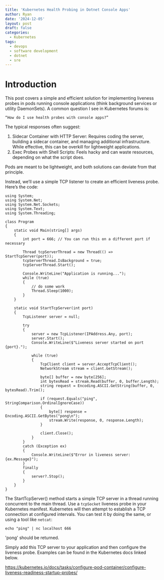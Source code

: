 ```yaml
---
title: 'Kubernetes Health Probing in Dotnet Console Apps'
author: Ryan
date: '2024-12-05'
layout: post
draft: false
categories:
  - Kubernetes
tags:
  - devops
  - software development
  - dotnet
  - sre
---
```


# Introduction

This post covers a simple and efficient solution for implementing liveness probes in pods running console applications (think background services or utility DaemonSets). A common question I see in Kubernetes forums is:

    “How do I use health probes with console apps?”

The typical responses often suggest:

1. Sidecar Container with HTTP Server: Requires coding the server, building a sidecar container, and managing additional infrastructure. While effective, this can be overkill for lightweight applications.
2. Exec Probes with Shell Scripts: Feels hacky and can waste resources, depending on what the script does.

Pods are meant to be lightweight, and both solutions can deviate from that principle.

Instead, we’ll use a simple TCP listener to create an efficient liveness probe. Here’s the code:

```
using System;
using System.Net;
using System.Net.Sockets;
using System.Text;
using System.Threading;

class Program
{
    static void Main(string[] args)
    {
        int port = 666; // You can run this on a different port if necessary

        Thread tcpServerThread = new Thread(() => StartTcpServer(port));
        tcpServerThread.IsBackground = true;
        tcpServerThread.Start();

        Console.WriteLine("Application is running...");
        while (true)
        {
            // do some work
            Thread.Sleep(1000);
        }
    }

    static void StartTcpServer(int port)
    {
        TcpListener server = null;

        try
        {
            server = new TcpListener(IPAddress.Any, port);
            server.Start();
            Console.WriteLine($"Liveness server started on port {port}.");

            while (true)
            {
                TcpClient client = server.AcceptTcpClient();
                NetworkStream stream = client.GetStream();

                byte[] buffer = new byte[256];
                int bytesRead = stream.Read(buffer, 0, buffer.Length);
                string request = Encoding.ASCII.GetString(buffer, 0, bytesRead).Trim();

                if (request.Equals("ping", StringComparison.OrdinalIgnoreCase))
                {
                    byte[] response = Encoding.ASCII.GetBytes("pong\n");
                    stream.Write(response, 0, response.Length);
                }

                client.Close();
            }
        }
        catch (Exception ex)
        {
            Console.WriteLine($"Error in liveness server: {ex.Message}");
        }
        finally
        {
            server?.Stop();
        }
    }
}
```

The StartTcpServer() method starts a simple TCP server in a thread running concurrent to the main thread. Use a `tcpSocket` liveness probe in your Kubernetes manifest. Kubernetes will then attempt to establish a TCP connection at configured intervals. You can test it by doing the same, or using a tool like `netcat`:

```
echo "ping" | nc localhost 666
```

'pong' should be returned.

Simply add this TCP server to your application and then configure the liveness probe. Examples can be found in the Kubernetes docs linked below.

https://kubernetes.io/docs/tasks/configure-pod-container/configure-liveness-readiness-startup-probes/
